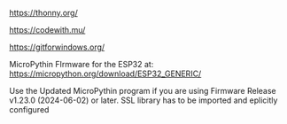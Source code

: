 https://thonny.org/

https://codewith.mu/

https://gitforwindows.org/

MicroPythin FIrmware for the ESP32 at:  https://micropython.org/download/ESP32_GENERIC/

Use the Updated MicroPythin program if you are using Firmware Release v1.23.0 (2024-06-02) or later.  SSL library has to be imported and eplicitly configured

